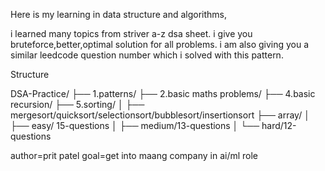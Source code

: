 Here is my learning in data structure and algorithms,

i learned many topics from striver a-z dsa sheet.
i give you bruteforce,better,optimal solution for all problems.
i am also giving you a similar leedcode question number which i solved with this pattern.


Structure

DSA-Practice/
├── 1.patterns/
├── 2.basic maths problems/
├── 4.basic recursion/
├── 5.sorting/
│   ├── mergesort/quicksort/selectionsort/bubblesort/insertionsort
├── array/
│   ├── easy/ 15-questions
│   ├── medium/13-questions
│   └── hard/12-questions


author=prit patel
goal=get into maang company in ai/ml role 
